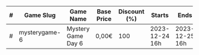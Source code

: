 |#|Game Slug|Game Name|Base Price|Discount (%)|Starts|Ends|
|---|---|---|---|---|---|---|
|#|mysterygame-6|Mystery Game Day 6|0,00€|100|2023-12-24 16h|2023-12-25 16h|
